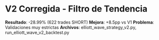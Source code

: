 # V2 Corregida - Filtro de Tendencia  
**Resultado**: -28.99% (622 trades SHORT)
**Mejora**: +8.5pp vs V1
**Problema**: Validaciones muy estrictas
**Archivos**: elliott_wave_strategy_v2.py, run_elliott_wave_v2_backtest.py
